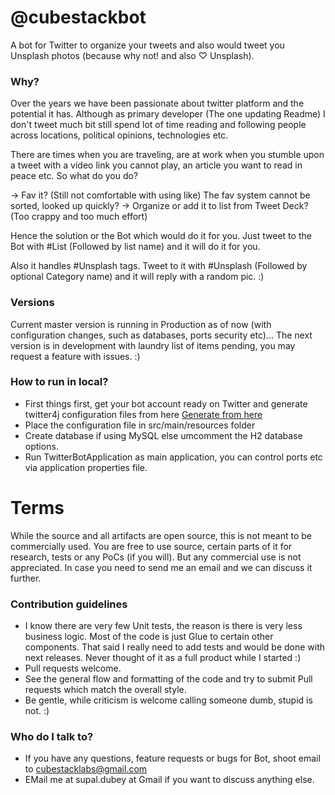 # @cubestackbot #

A bot for Twitter to organize your tweets and also would tweet you Unsplash photos (because why not! and also ♡ Unsplash).

### Why? ###

Over the years we have been passionate about twitter platform and the potential it has. Although as primary developer (The one updating Readme) I don't tweet much bit still spend lot of time reading and following people across locations, political opinions, technologies etc. 

There are times when you are traveling, are at work when you stumble upon a tweet with a video link you cannot play, an article you want to read in peace etc. So what do you do?

-> Fav it? (Still not comfortable with using like) The fav system cannot be sorted, looked up quickly?
-> Organize or add it to list from Tweet Deck? (Too crappy and too much effort)

Hence the solution or the Bot which would do it for you. Just tweet to the Bot with #List (Followed by list name) and it will do it for you. 

Also it handles #Unsplash tags. Tweet to it with #Unsplash (Followed by optional Category name) and it will reply with a random pic. :) 

### Versions ###

Current master version is running in Production as of now (with configuration changes, such as databases, ports security etc)...
The next version is in development with laundry list of items pending, you may request a feature with issues. :) 

### How to run in local? ###

* First things first, get your bot account ready on Twitter and generate twitter4j configuration files from here [Generate from here](http://twitter4j.org/en/configuration.html) 
* Place the configuration file in src/main/resources folder
* Create database if using MySQL else umcomment the H2 database options.
* Run TwitterBotApplication as main application, you can control ports etc via application properties file. 

# Terms #
While the source and all artifacts are open source, this is not meant to be commercially used. You are free to use source, certain parts of it for research, tests or any PoCs (if you will). But any commercial use is not appreciated. In case you need to send me an email and we can discuss it further. 

### Contribution guidelines ###

* I know there are very few Unit tests, the reason is there is very less business logic. Most of the code is just Glue to certain other components. That said I really need to add tests and would be done with next releases. Never thought of it as a full product while I started :) 
* Pull requests welcome.
* See the general flow and formatting of the code and try to submit Pull requests which match the overall style.
* Be gentle, while criticism is welcome calling someone dumb, stupid is not. :)

### Who do I talk to? ###

* If you have any questions, feature requests or bugs for Bot, shoot email to cubestacklabs@gmail.com
* EMail me at supal.dubey at Gmail if you want to discuss anything else. 
